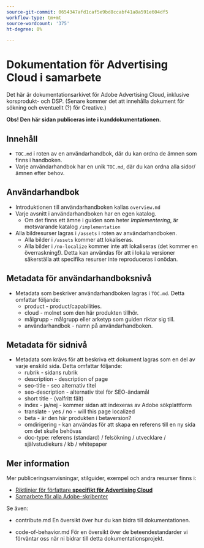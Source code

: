 ```yaml
---
source-git-commit: 0654347afd1caf5e9bd8ccabf41a8a591e604df5
workflow-type: tm+mt
source-wordcount: '375'
ht-degree: 0%

---
```

# Dokumentation för Advertising Cloud i samarbete

Det här är dokumentationsarkivet för Adobe Advertising Cloud, inklusive korsprodukt- och DSP. (Senare kommer det att innehålla dokument för sökning och eventuellt (?) för Creative.)

**Obs! Den här sidan publiceras inte i kunddokumentationen.**

## Innehåll

+ `TOC.md` i roten av en användarhandbok, där du kan ordna de ämnen som finns i handboken.
+ Varje användarhandbok har en unik `TOC.md`, där du kan ordna alla sidor/ämnen efter behov.


## Användarhandbok

+ Introduktionen till användarhandboken kallas `overview.md`
+ Varje avsnitt i användarhandboken har en egen katalog.
   + Om det finns ett ämne i guiden som heter *Implementering*, är motsvarande katalog `/implementation`
+ Alla bildresurser lagras i `/assets` i roten av användarhandboken.
   + Alla bilder i `/assets` kommer att lokaliseras.
   + Alla bilder i `/no-localize` kommer inte att lokaliseras (det kommer en överraskning!). Detta kan användas för att i lokala versioner säkerställa att specifika resurser inte reproduceras i onödan.

## Metadata för användarhandboksnivå

+ Metadata som beskriver användarhandboken lagras i `TOC.md`. Detta omfattar följande:
   + product - product/capabilities.
   + cloud - molnet som den här produkten tillhör.
   + målgrupp - målgrupp eller arketyp som guiden riktar sig till.
   + användarhandbok - namn på användarhandboken.

## Metadata för sidnivå

+ Metadata som krävs för att beskriva ett dokument lagras som en del av varje enskild sida. Detta omfattar följande:
   + rubrik - sidans rubrik
   + description - description of page
   + seo-title - seo alternativ titel
   + seo-description - alternativ titel för SEO-ändamål
   + short title - (valfritt fält)
   + index - ja/nej - kommer sidan att indexeras av Adobe sökplattform
   + translate - yes / no - will this page localized
   + beta - är den här produkten i betaversion?
   + omdirigering - kan användas för att skapa en referens till en ny sida om det skulle behövas
   + doc-type: referens (standard) / felsökning / utvecklare / självstudiekurs / kb / whitepaper

## Mer information

Mer publiceringsanvisningar, stilguider, exempel och andra resurser finns i:

+ [Riktlinjer för författare **specifikt för Advertising Cloud**](https://wiki.corp.adobe.com/pages/viewpage.action?spaceKey=EfficientFrontier&amp;title=Contributing+Author+Guidelines+for+Advertising+Cloud+Help)
+ [Samarbete för alla Adobe-skribenter](https://experienceleague.adobe.com/docs/authoring-guide-exl/using/home.html)

Se även:

+ contribute.md En översikt över hur du kan bidra till dokumentationen.

<!-- * guidelines.md For an overview on what is expected in contributions and how to compose your documentation contributions. -->
+ code-of-behavior.md För en översikt över de beteendestandarder vi förväntar oss när ni bidrar till detta dokumentationsprojekt.
